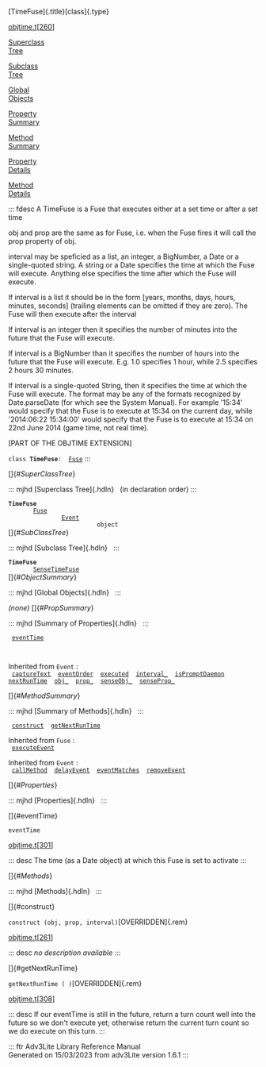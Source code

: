 [TimeFuse]{.title}[class]{.type}

[objtime.t](../file/objtime.t.html)\[[260](../source/objtime.t.html#260)\]

[Superclass\
Tree](#_SuperClassTree_)

[Subclass\
Tree](#_SubClassTree_)

[Global\
Objects](#_ObjectSummary_)

[Property\
Summary](#_PropSummary_)

[Method\
Summary](#_MethodSummary_)

[Property\
Details](#_Properties_)

[Method\
Details](#_Methods_)

::: fdesc
A TimeFuse is a Fuse that executes either at a set time or after a set
time

obj and prop are the same as for Fuse, i.e. when the Fuse fires it will
call the prop property of obj.

interval may be speficied as a list, an integer, a BigNumber, a Date or
a single-quoted string. A string or a Date specifies the time at which
the Fuse will execute. Anything else specifies the time after which the
Fuse will execute.

If interval is a list it should be in the form \[years, months, days,
hours, minutes, seconds\] (trailing elements can be omitted if they are
zero). The Fuse will then execute after the interval

If interval is an integer then it specifies the number of minutes into
the future that the Fuse will execute.

If interval is a BigNumber than it specifies the number of hours into
the future that the Fuse will execute. E.g. 1.0 specifies 1 hour, while
2.5 specifies 2 hours 30 minutes.

If interval is a single-quoted String, then it specifies the time at
which the Fuse will execute. The format may be any of the formats
recognized by Date.parseDate (for which see the System Manual). For
example \'15:34\' would specify that the Fuse is to execute at 15:34 on
the current day, while \'2014:06:22 15:34:00\' would specify that the
Fuse is to execute at 15:34 on 22nd June 2014 (game time, not real
time).

\[PART OF THE OBJTIME EXTENSION\]

`class `**`TimeFuse`**` :   `[`Fuse`](../object/Fuse.html)
:::

[]{#_SuperClassTree_}

::: mjhd
[Superclass Tree]{.hdln}   (in declaration order)
:::

**`TimeFuse`**\
`         `[`Fuse`](../object/Fuse.html)\
`                 `[`Event`](../object/Event.html)\
`                         object`\
[]{#_SubClassTree_}

::: mjhd
[Subclass Tree]{.hdln}  
:::

**`TimeFuse`**\
`         `[`SenseTimeFuse`](../object/SenseTimeFuse.html)\
[]{#_ObjectSummary_}

::: mjhd
[Global Objects]{.hdln}  
:::

*(none)* []{#_PropSummary_}

::: mjhd
[Summary of Properties]{.hdln}  
:::

` `[`eventTime`](#eventTime)`  `

` `

Inherited from `Event` :\
` `[`captureText`](../object/Event.html#captureText)`  `[`eventOrder`](../object/Event.html#eventOrder)`  `[`executed`](../object/Event.html#executed)`  `[`interval_`](../object/Event.html#interval_)`  `[`isPromptDaemon`](../object/Event.html#isPromptDaemon)`  `[`nextRunTime`](../object/Event.html#nextRunTime)`  `[`obj_`](../object/Event.html#obj_)`  `[`prop_`](../object/Event.html#prop_)`  `[`senseObj_`](../object/Event.html#senseObj_)`  `[`senseProp_`](../object/Event.html#senseProp_)`  `

[]{#_MethodSummary_}

::: mjhd
[Summary of Methods]{.hdln}  
:::

` `[`construct`](#construct)`  `[`getNextRunTime`](#getNextRunTime)`  `

Inherited from `Fuse` :\
` `[`executeEvent`](../object/Fuse.html#executeEvent)`  `

Inherited from `Event` :\
` `[`callMethod`](../object/Event.html#callMethod)`  `[`delayEvent`](../object/Event.html#delayEvent)`  `[`eventMatches`](../object/Event.html#eventMatches)`  `[`removeEvent`](../object/Event.html#removeEvent)`  `

[]{#_Properties_}

::: mjhd
[Properties]{.hdln}  
:::

[]{#eventTime}

`eventTime`

[objtime.t](../file/objtime.t.html)\[[301](../source/objtime.t.html#301)\]

::: desc
The time (as a Date object) at which this Fuse is set to activate
:::

[]{#_Methods_}

::: mjhd
[Methods]{.hdln}  
:::

[]{#construct}

`construct (obj, prop, interval)`[OVERRIDDEN]{.rem}

[objtime.t](../file/objtime.t.html)\[[261](../source/objtime.t.html#261)\]

::: desc
*no description available*
:::

[]{#getNextRunTime}

`getNextRunTime ( )`[OVERRIDDEN]{.rem}

[objtime.t](../file/objtime.t.html)\[[308](../source/objtime.t.html#308)\]

::: desc
If our eventTime is still in the future, return a turn count well into
the future so we don\'t execute yet; otherwise return the current turn
count so we do execute on this turn.
:::

::: ftr
Adv3Lite Library Reference Manual\
Generated on 15/03/2023 from adv3Lite version 1.6.1
:::
